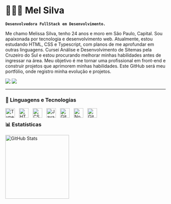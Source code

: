 # 👩🏻‍💻 Mel Silva

**`Desenvolvedora FullStack em Desenvolvimento.`**

Me chamo Melissa Silva, tenho 24 anos e moro em São Paulo, Capital. Sou apaixonada por tecnologia e desenvolvimento web. Atualmente, estou estudando HTML, CSS e Typescript, com planos de me aprofundar em outras linguagens. Cursei Análise e Desenvolvimento de Sitemas pela Cruzeiro do Sul e estou procurando melhorar minhas habilidades antes de ingressar na área. 
Meu objetivo é me tornar uma profissional em front-end e construir projetos que aprimorem minhas habilidades. Este GitHub será meu portfólio, onde registro minha evolução e projetos.

<a href="https://www.linkedin.com/in/melissa-cassia-41588921b/" target="_blank"><img src="https://img.shields.io/badge/-LinkedIn-%230077B5?style=for-the-badge&logo=linkedin&logoColor=white" target="_blank"></a>
<a href = "mailto:melissasilva245@gmail.com"><img src="https://img.shields.io/badge/-Gmail-%23333?style=for-the-badge&logo=gmail&logoColor=white" target="_blank"></a>

</p>

---

### 🤖 Linguagens e Tecnologias

<img align="left" alt="TypeScript" width="30px" style="padding-right:10px;" src="https://cdn.jsdelivr.net/gh/devicons/devicon/icons/typescript/typescript-plain.svg" />
<img align="left" alt="HTML" width="30px" style="padding-right:10px;" src="https://cdn.jsdelivr.net/gh/devicons/devicon/icons/html5/html5-plain.svg" />
<img align="left" alt="CSS" width="30px" style="padding-right:10px;" src="https://cdn.jsdelivr.net/gh/devicons/devicon/icons/css3/css3-plain.svg" />
<img align="left" alt="JavaScript" width="30px" style="padding-right:10px;" src="https://cdn.jsdelivr.net/gh/devicons/devicon/icons/javascript/javascript-plain.svg" />
<img align="left" alt="Git" width="30px" style="padding-right:10px;" src="https://cdn.jsdelivr.net/gh/devicons/devicon/icons/git/git-original.svg" />
<img align="left" alt="NodeJS" width="30px" style="padding-right:10px;" src="https://cdn.jsdelivr.net/gh/devicons/devicon/icons/nodejs/nodejs-original.svg" />
<img align="left" alt="GitHub" width="30px" style="padding-right:10px;" src="https://cdn.jsdelivr.net/gh/devicons/devicon/icons/github/github-original.svg" />

<br/>


### 📊 Estatísticas

<img 
      align="left" 
      alt="GitHub Stats" 
      height="200" 
      src="https://github-readme-stats.vercel.app/api/top-langs/?username=melcsilva&theme=tokyonight&layout=compact&custom_title=Tecnologias&langs_count=9" 
  />

</p>
